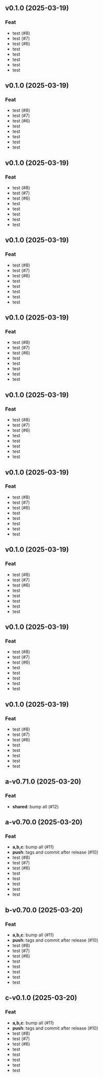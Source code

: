 ## v0.1.0 (2025-03-19)

### Feat

- test (#8)
- test (#7)
- test (#6)
- test
- test
- test
- test
- test
## v0.1.0 (2025-03-19)

### Feat

- test (#8)
- test (#7)
- test (#6)
- test
- test
- test
- test
- test
## v0.1.0 (2025-03-19)

### Feat

- test (#8)
- test (#7)
- test (#6)
- test
- test
- test
- test
- test
## v0.1.0 (2025-03-19)

### Feat

- test (#8)
- test (#7)
- test (#6)
- test
- test
- test
- test
- test
## v0.1.0 (2025-03-19)

### Feat

- test (#8)
- test (#7)
- test (#6)
- test
- test
- test
- test
- test
## v0.1.0 (2025-03-19)

### Feat

- test (#8)
- test (#7)
- test (#6)
- test
- test
- test
- test
- test
## v0.1.0 (2025-03-19)

### Feat

- test (#8)
- test (#7)
- test (#6)
- test
- test
- test
- test
- test
## v0.1.0 (2025-03-19)

### Feat

- test (#8)
- test (#7)
- test (#6)
- test
- test
- test
- test
- test
## v0.1.0 (2025-03-19)

### Feat

- test (#8)
- test (#7)
- test (#6)
- test
- test
- test
- test
- test
## v0.1.0 (2025-03-19)

### Feat

- test (#8)
- test (#7)
- test (#6)
- test
- test
- test
- test
- test

## a-v0.71.0 (2025-03-20)

### Feat

- **shared**: bump all (#12)

## a-v0.70.0 (2025-03-20)

### Feat

- **a,b,c**: bump all (#11)
- **push**: tags and commit after release (#10)
- test (#8)
- test (#7)
- test (#6)
- test
- test
- test
- test
- test

## b-v0.70.0 (2025-03-20)

### Feat

- **a,b,c**: bump all (#11)
- **push**: tags and commit after release (#10)
- test (#8)
- test (#7)
- test (#6)
- test
- test
- test
- test
- test

## c-v0.1.0 (2025-03-20)

### Feat

- **a,b,c**: bump all (#11)
- **push**: tags and commit after release (#10)
- test (#8)
- test (#7)
- test (#6)
- test
- test
- test
- test
- test
